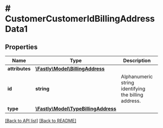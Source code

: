 # # CustomerCustomerIdBillingAddressData1

## Properties

Name | Type | Description | Notes
------------ | ------------- | ------------- | -------------
**attributes** | [**\Fastly\Model\BillingAddress**](BillingAddress.md) |  | [optional]
**id** | **string** | Alphanumeric string identifying the billing address. | [optional] [readonly]
**type** | [**\Fastly\Model\TypeBillingAddress**](TypeBillingAddress.md) |  | [optional]

[[Back to API list]](../../README.md#endpoints) [[Back to README]](../../README.md)
